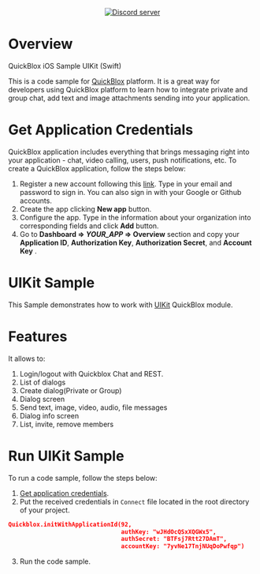 <div align="center">

<p>
		<a href="https://discord.gg/c6bxq9BC"><img src="https://img.shields.io/discord/1042743094833065985?color=5865F2&logo=discord&logoColor=white&label=QuickBlox%20Discord%20server&style=for-the-badge" alt="Discord server" /></a>
</p>

</div>


# Overview

QuickBlox iOS Sample UIKit (Swift)

This is a code sample for [QuickBlox](https://quickblox.com) platform. It is a great way for developers using QuickBlox platform to learn how to integrate private and group chat, add text and image attachments sending into your application.

# Get Application Credentials

QuickBlox application includes everything that brings messaging right into your application - chat, video calling, users, push notifications, etc. To create a QuickBlox application, follow the steps below:

1. Register a new account following this [link](https://admin.quickblox.com/signup). Type in your email and password to sign in. You can also sign in with your Google or Github accounts.
2. Create the app clicking **New app** button.
3. Configure the app. Type in the information about your organization into corresponding fields and click **Add** button.
4. Go to **Dashboard => *YOUR_APP* => Overview** section and copy your **Application ID**,  **Authorization Key**,  **Authorization Secret**,  and **Account Key** .

# UIKit Sample

This Sample demonstrates how to work with [UIKit](https://docs.quickblox.com/docs/ios-uikit) QuickBlox module. 

# Features

It allows to:

1. Login/logout with Quickblox Chat and REST.
2. List of dialogs
3. Create dialog(Private or Group)
4. Dialog screen
5. Send text, image, video, audio, file messages
6. Dialog info screen
7. List, invite, remove members

# Run UIKit Sample

To run a code sample, follow the steps below:

1. [Get application credentials](#get-application-credentials).
2. Put the received credentials in ```Connect``` file located in the root directory of your project.

```json
Quickblox.initWithApplicationId(92,
                                authKey: "wJHdOcQSxXQGWx5",
                                authSecret: "BTFsj7Rtt27DAmT",
                                accountKey: "7yvNe17TnjNUqDoPwfqp")
```
3. Run the code sample.
